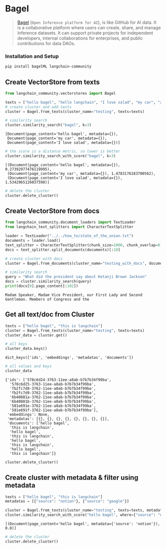 # Bagel

> [Bagel](https://www.bagel.net/) (`Open Inference platform for AI`), is like GitHub for AI data.
It is a collaborative platform where users can create,
share, and manage Inference datasets. It can support private projects for independent developers,
internal collaborations for enterprises, and public contributions for data DAOs.

### Installation and Setup

```bash
pip install bagelML langchain-community
```



## Create VectorStore from texts


```python
from langchain_community.vectorstores import Bagel

texts = ["hello bagel", "hello langchain", "I love salad", "my car", "a dog"]
# create cluster and add texts
cluster = Bagel.from_texts(cluster_name="testing", texts=texts)
```


```python
# similarity search
cluster.similarity_search("bagel", k=3)
```




    [Document(page_content='hello bagel', metadata={}),
     Document(page_content='my car', metadata={}),
     Document(page_content='I love salad', metadata={})]




```python
# the score is a distance metric, so lower is better
cluster.similarity_search_with_score("bagel", k=3)
```




    [(Document(page_content='hello bagel', metadata={}), 0.27392977476119995),
     (Document(page_content='my car', metadata={}), 1.4783176183700562),
     (Document(page_content='I love salad', metadata={}), 1.5342965126037598)]




```python
# delete the cluster
cluster.delete_cluster()
```

## Create VectorStore from docs


```python
from langchain_community.document_loaders import TextLoader
from langchain_text_splitters import CharacterTextSplitter

loader = TextLoader("../../how_to/state_of_the_union.txt")
documents = loader.load()
text_splitter = CharacterTextSplitter(chunk_size=1000, chunk_overlap=0)
docs = text_splitter.split_documents(documents)[:10]
```


```python
# create cluster with docs
cluster = Bagel.from_documents(cluster_name="testing_with_docs", documents=docs)
```


```python
# similarity search
query = "What did the president say about Ketanji Brown Jackson"
docs = cluster.similarity_search(query)
print(docs[0].page_content[:102])
```

    Madam Speaker, Madam Vice President, our First Lady and Second Gentleman. Members of Congress and the 
    

## Get all text/doc from Cluster


```python
texts = ["hello bagel", "this is langchain"]
cluster = Bagel.from_texts(cluster_name="testing", texts=texts)
cluster_data = cluster.get()
```


```python
# all keys
cluster_data.keys()
```




    dict_keys(['ids', 'embeddings', 'metadatas', 'documents'])




```python
# all values and keys
cluster_data
```




    {'ids': ['578c6d24-3763-11ee-a8ab-b7b7b34f99ba',
      '578c6d25-3763-11ee-a8ab-b7b7b34f99ba',
      'fb2fc7d8-3762-11ee-a8ab-b7b7b34f99ba',
      'fb2fc7d9-3762-11ee-a8ab-b7b7b34f99ba',
      '6b40881a-3762-11ee-a8ab-b7b7b34f99ba',
      '6b40881b-3762-11ee-a8ab-b7b7b34f99ba',
      '581e691e-3762-11ee-a8ab-b7b7b34f99ba',
      '581e691f-3762-11ee-a8ab-b7b7b34f99ba'],
     'embeddings': None,
     'metadatas': [{}, {}, {}, {}, {}, {}, {}, {}],
     'documents': ['hello bagel',
      'this is langchain',
      'hello bagel',
      'this is langchain',
      'hello bagel',
      'this is langchain',
      'hello bagel',
      'this is langchain']}




```python
cluster.delete_cluster()
```

## Create cluster with metadata & filter using metadata


```python
texts = ["hello bagel", "this is langchain"]
metadatas = [{"source": "notion"}, {"source": "google"}]

cluster = Bagel.from_texts(cluster_name="testing", texts=texts, metadatas=metadatas)
cluster.similarity_search_with_score("hello bagel", where={"source": "notion"})
```




    [(Document(page_content='hello bagel', metadata={'source': 'notion'}), 0.0)]




```python
# delete the cluster
cluster.delete_cluster()
```
